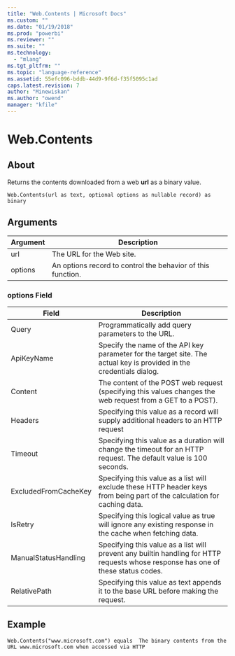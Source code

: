 ```yaml
---
title: "Web.Contents | Microsoft Docs"
ms.custom: ""
ms.date: "01/19/2018"
ms.prod: "powerbi"
ms.reviewer: ""
ms.suite: ""
ms.technology: 
  - "mlang"
ms.tgt_pltfrm: ""
ms.topic: "language-reference"
ms.assetid: 55efc096-bddb-44d9-9f6d-f35f5095c1ad
caps.latest.revision: 7
author: "Minewiskan"
ms.author: "owend"
manager: "kfile"
---
```

# Web.Contents

  
## About  
Returns the contents downloaded from a web **url** as a binary value.  
  
```  
Web.Contents(url as text, optional options as nullable record) as binary  
```  
  
## Arguments  
  
|Argument|Description|  
|------------|---------------|  
|url|The URL for the Web site.|  
|options|An options record to control the behavior of this function.|  
  
### <a name="__toc360793395"></a>options Field  
  
|Field|Description|  
|---------|---------------|  
|Query|Programmatically add query parameters to the URL.|  
|ApiKeyName|Specify the name of the API key parameter for the target site. The actual key is provided in the credentials dialog.|  
|Content|The content of the POST web request (specifying this values changes the web request from a GET to a POST).|  
|Headers|Specifying this value as a record will supply additional headers to an HTTP request|  
|Timeout|Specifying this value as a duration will change the timeout for an HTTP request. The default value is 100 seconds.|  
|ExcludedFromCacheKey|Specifying this value as a list will exclude these HTTP header keys from being part of the calculation for caching data.|  
|IsRetry|Specifying this logical value as true will ignore any existing response in the cache when fetching data.|  
|ManualStatusHandling|Specifying this value as a list will prevent any builtin handling for HTTP requests whose response has one of these status codes.|  
|RelativePath|Specifying this value as text appends it to the base URL before making the request.|  
  
## Example  
  
```  
Web.Contents("www.microsoft.com") equals  The binary contents from the URL www.microsoft.com when accessed via HTTP  
```  
